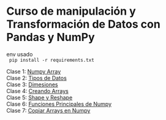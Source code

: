 # Curso de manipulación y Transformación de Datos con Pandas y NumPy  

env usado  
``` pip install -r requirements.txt```  

Clase 1: [Numpy Array](Clase1.ipynb)  
Clase 2: [Tipos de Datos](Tipos-de-datos.ipynb)  
Clase 3: [Dimesiones](dimensione5.ipynb)  
Clase 4: [Creando Arrays](creando-arrays.ipynb)  
Clase 5: [Shape y Reshape](shape-y-reshape.ipynb)  
Clase 6: [Funciones Principales de Numpy](funciones-principales-numpy.ipynb)  
Clase 7: [Copiar Arrays en Numpy](Copy.ipynb)  



